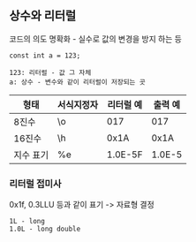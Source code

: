 ## 상수와 리터럴
코드의 의도 명확화 - 실수로 값의 변경을 방지 하는 등
```
const int a = 123;

123: 리터럴 - 값 그 자체
a: 상수 - 변수와 같이 리터럴이 저장되는 곳
```


|형태|서식지정자|리터럴 예|출력 예|
|---|----|-----|----|
|8진수|\o|017|017|
|16진수|\h|0x1A|0x1A|
|지수 표기|%e|1.0E-5F|1.0E-5|

### 리터럴 접미사
0x1f, 0.3LLU 등과 같이 표기 -> 자료형 결정
```
1L - long
1.0L - long double
```

